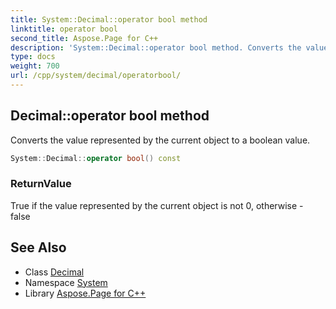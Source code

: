 ```yaml
---
title: System::Decimal::operator bool method
linktitle: operator bool
second_title: Aspose.Page for C++
description: 'System::Decimal::operator bool method. Converts the value represented by the current object to a boolean value in C++.'
type: docs
weight: 700
url: /cpp/system/decimal/operatorbool/
---
```

## Decimal::operator bool method


Converts the value represented by the current object to a boolean value.

```cpp
System::Decimal::operator bool() const
```


### ReturnValue

True if the value represented by the current object is not 0, otherwise - false

## See Also

* Class [Decimal](../)
* Namespace [System](../../)
* Library [Aspose.Page for C++](../../../)

